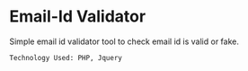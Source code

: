 # Email-Id Validator

Simple email id validator tool to check email id is valid or fake.

``Technology Used: PHP, Jquery``

